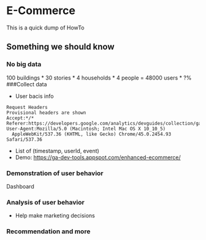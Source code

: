 # E-Commerce
This is a quick dump of HowTo 
  
## Something we should know
### No big data
100 buildings * 30 stories * 4 households * 4 people = 48000 users * ?%
###Collect data
- User bacis info
```
Request Headers
Provisional headers are shown
Accept:*/*
Referer:https://developers.google.com/analytics/devguides/collection/gajs/
User-Agent:Mozilla/5.0 (Macintosh; Intel Mac OS X 10_10_5) 
  AppleWebKit/537.36 (KHTML, like Gecko) Chrome/45.0.2454.93 Safari/537.36
```
- List of (timestamp, userId, event)
- Demo: https://ga-dev-tools.appspot.com/enhanced-ecommerce/
### Demonstration of user behavior
Dashboard
### Analysis of user behavior
- Help make marketing decisions 
### Recommendation and more
